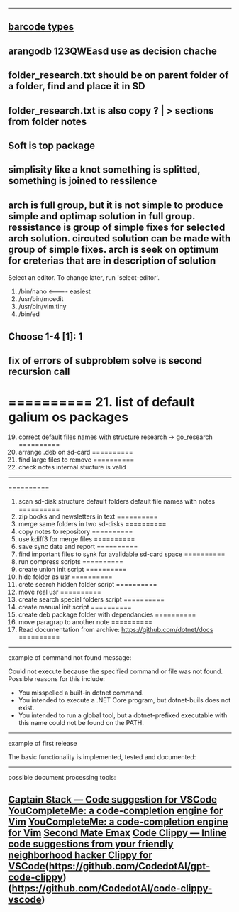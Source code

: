 --------------------
[barcode types](https://scanbot.io/blog/types-of-barcodes/)
--------------------
arangodb 123QWEasd
use as decision chache
--------------------
folder_research.txt should be on parent folder of a folder, find and place it in SD
--------------------
folder_research.txt is also copy ? | > sections from folder notes
--------------------
Soft is top package
--------------------
simplisity like a knot something is splitted, something is joined to ressilence
--------------------
arch is full group, but it is not simple to produce simple and optimap solution in full group.
ressistance is group of simple fixes for selected arch solution.
circuted solution can be made with group of simple fixes.
arch is seek on optimum for creterias that are in description of solution
--------------------
Select an editor.  To change later, run 'select-editor'.
  1. /bin/nano        <---- easiest
  2. /usr/bin/mcedit
  3. /usr/bin/vim.tiny
  4. /bin/ed

Choose 1-4 [1]: 1
--------------------
fix of errors of subproblem solve is second recursion call 
--------------------
==========
21. list of default galium os packages
==========
19. correct default files names with structure research -> go_research
==========
18. arrange .deb on sd-card
==========
10. find large files to remove
==========
5. check notes internal stucture is valid

--------------------
==========
1. scan sd-disk structure default folders default file names with notes
==========
2. zip books and newsletters in text
==========
3. merge same folders in two sd-disks
==========
4. copy notes to repository
==========
6. use kdiff3 for merge files
==========
7. save sync date and report
==========
8. find important files to synk for avalidable sd-card space
==========
9. run compress scripts
==========
11. create union init script
==========
12. hide folder as usr
==========
13. crete search hidden folder script
==========
14. move real usr
==========
15. create search special folders script
==========
16. create manual init script
==========
17. create deb package folder with dependancies
==========
20. move paragrap to another note
==========
22. Read documentation from archive: https://github.com/dotnet/docs
==========

-----------------
example of command not found message:

Could not execute because the specified command or file was not found.
Possible reasons for this include:
  * You misspelled a built-in dotnet command.
  * You intended to execute a .NET Core program, but dotnet-buils does not exist.
  * You intended to run a global tool, but a dotnet-prefixed executable with this name could not be found on the PATH.
------------------

example of first release

The basic functionality is implemented, tested and documented:

------------------
possible document processing tools:

[Captain Stack — Code suggestion for VSCode](https://github.com/hieunc229/copilot-clone)
[YouCompleteMe: a code-completion engine for Vim](https://github.com/ycm-core/YouCompleteMe)
[YouCompleteMe: a code-completion engine for Vim](https://github.com/ycm-core/YouCompleteMe)
[Second Mate Emax](https://github.com/samrawal/emacs-secondmate)
[Code Clippy — Inline code suggestions from your friendly neighborhood hacker Clippy for VSCode](https://github.com/CodedotAl/code-clippy-vscode)(https://github.com/CodedotAl/gpt-code-clippy)(https://github.com/CodedotAl/code-clippy-vscode)
-------------------
